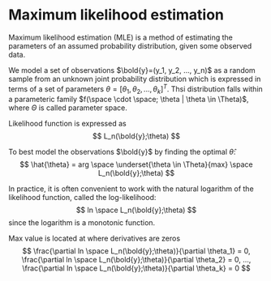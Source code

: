 # Maximum likelihood estimation

Maximum likelihood estimation (MLE) is a method of estimating the parameters of an assumed probability distribution, given some observed data.

We model a set of observations $\bold{y}=(y_1, y_2, ..., y_n)$ as a random sample from an unknown joint probability distribution which is expressed in terms of a set of parameters $\theta=[\theta_1, \theta_2, ..., \theta_k]^T$. Thsi distribution falls within a parameteric family $f(\space \cdot \space; \theta | \theta \in \Theta)$, where $\Theta$ is called parameter space.

Likelihood function is expressed as 
$$
L_n(\bold{y};\theta)
$$

To best model the observations $\bold{y}$ by finding the optimal $\hat{\theta}$:
$$
\hat{\theta} = arg \space \underset{\theta \in \Theta}{max} \space L_n(\bold{y};\theta)
$$

In practice, it is often convenient to work with the natural logarithm of the likelihood function, called the log-likelihood:
$$
ln \space L_n(\bold{y};\theta)
$$
since the logarithm is a monotonic function. 

Max value is located at where derivatives are zeros
$$
\frac{\partial ln \space L_n(\bold{y};\theta)}{\partial \theta_1} = 0,
\frac{\partial ln \space L_n(\bold{y};\theta)}{\partial \theta_2} = 0,
...,
\frac{\partial ln \space L_n(\bold{y};\theta)}{\partial \theta_k} = 0
$$